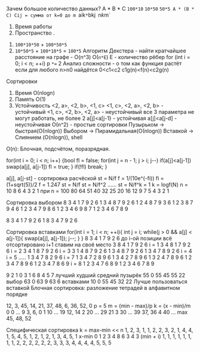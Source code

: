 Зачем большое количество данных?
A * B * C
`100*10`      `10*50`      `50*5
A * (B * C)
Cij = сумма от k=0 до m `aik` * `bkj`
`n*k*m`
1. Время работы
2. Пространство
.
1) `100*10*50` + `100*50*5`
2) `10*50*5` + `100*10*5` = `100*5`
Алгоритм Декстера - найти кратчайшее расстояние на графе - O(n^3)
O(`n*E`) E - количество рёбер
for (int i = 0; i < n; ++i)
	p `*=` 2
Анализ сложности - о том как функция растёт
если для любого n>n0 найдётся 0<c1<c2      c1g(n)<f(n)<c2g(n)


Сортировки
1. Время О(nlogn)
2. Память О(1)
3. Устойчивость
<2, a>, <2, b>, <1, c>
<1, c>, <2, a>, <2, b> - устойчивый
<1, c>, <2, b>, <2, a> - неустойчивый
все 3 параметра не могут работать, не более 2
a[j]<a[j-1} - устойчивая
a[j]<a[j-d] - неустойчивая
О(n^2) - простые сортировки
Пузырьком -> быстрая(О(nlogn))
Выбором -> Пирамидальная(О(nlogn))
Вставкой -> Слиянием (O(nlogn)), shell

O(n): Блочная, подсчётом, поразрядная.

for(int i = 0; i < n; i++) {bool fl = false;
	for(int j = n - 1; j > i; j--)
		if(a[j]<a[j-1])
			swap(a[j], a[j-1])
			fl = true;
			}
	if(!fl) break;
}

a[j], a[j-st] - сортировка расчёской
st = N/f
f = 1/(10e^(-fi))
fi = (1+sqrt(5))/2
f = 1.247
st = N/f
st = N/f^2
......
st = N/f^k = 1
k = logf(N)
n = 10
8
6
4
3
2
1
при n = 100
80
64
51
40
32
25
20
16
12
9
7
5
4
3
2
1


Сортировка выбором
8 3 4 1 7 9 2 6
1 3 4 8 7 9 2 6 
1 2 4 8 7 9 3 6
1 2 3 8 7 9 4 6 
1 2 3 4 7 9 8 6 
1 2 3 4 6 9 8 7 
1 2 3 4 6 7 8 9


8 3 4 1 7 9 2 6
1 8 3 4 7 9 2 6



Сортировка вставками
for(int i = 1; i < n; ++i){
	int j = i;
	while(j > 0 && a[j] < a[j-1]){
		swap(a[j], a[j-1]);
		j--;
	}
}
8 3 4 1 7 9 2 6
до i-ой позиции всё отсортировано
i+1 ставим на своё место 
3 8 4 1 7 9 2 6 i = 1
3 4 8 1 7 9 2 6 i = 2
3 4 1 8 7 9 2 6 i = 3
3 1 4 8 7 9 2 6 
1 3 4 8 7 9 2 6
1 3 4 7 8 9 2 6 i = 4
i = 5
.....
1 3 4 7 8 2 9 6 i = 7
1 3 4 7 2 8 9 6
1 3 4 2 7 8 9 6
1 3 2 4 7 8 9 6
1 2 3 4 7 8 9 6
1 2 3 4 7 8 6 9 i = 8
1 2 3 4 7 6 8 9
1 2 3 4 6 7 8 9

9 2 1 0 3 1 6 8 4 5 7
		лучший            худший                средний
пузырёк   55 0                  55 45                    55 22
выбор      63 0                   63 9                     63 6
вставками  10 0                 55 45                   32 22
Лучше пользоваться вставкой
Блочная сортировка: разложение тетрадей в алфавитном порядке

12, 3, 45, 14, 21, 37, 48, 6, 36, 52, 0
p = 5
m = (min - max)/p      k = (x - min)/m
0   0 ... 9        3, 6, 0
1   10 ... 19    12, 14
2   20 ... 29     21
3   30 ... 39     37, 36
4   40 ... max   45, 48, 52

Специфическая сортировка
k = max-min << n
1, 2, 3, 1, 1, 2, 2, 3, 2, 1, 4, 4, 1, 5, 4, 5, 1, 2, 1, 2, 1, 3, 4, 5, 1
x-min
0 1 2 3 4
8 6 3 4 3
(min + i)
1, 1, 1, 1, 1, 1, 1, 1, 2, 2, 2, 2, 2, 2, 3, 3, 3, 4, 4, 4, 4, 5, 5, 5
